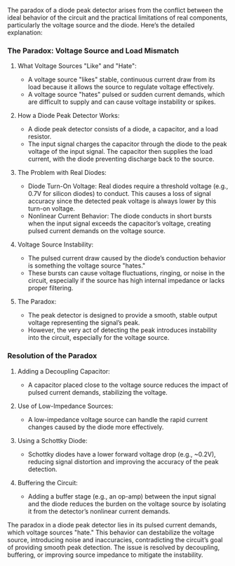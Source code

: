 The paradox of a diode peak detector arises from the conflict between the ideal behavior of the circuit and the practical limitations of real components, particularly the voltage source and the diode. Here’s the detailed explanation:

### The Paradox: Voltage Source and Load Mismatch

1. What Voltage Sources "Like" and "Hate":
   - A voltage source "likes" stable, continuous current draw from its load because it allows the source to regulate voltage effectively.
   - A voltage source "hates" pulsed or sudden current demands, which are difficult to supply and can cause voltage instability or spikes.

2. How a Diode Peak Detector Works:
   - A diode peak detector consists of a diode, a capacitor, and a load resistor.
   - The input signal charges the capacitor through the diode to the peak voltage of the input signal. The capacitor then supplies the load current, with the diode preventing discharge back to the source.

3. The Problem with Real Diodes:
   - Diode Turn-On Voltage: Real diodes require a threshold voltage (e.g., 0.7V for silicon diodes) to conduct. This causes a loss of signal accuracy since the detected peak voltage is always lower by this turn-on voltage.
   - Nonlinear Current Behavior: The diode conducts in short bursts when the input signal exceeds the capacitor’s voltage, creating pulsed current demands on the voltage source.

4. Voltage Source Instability:
   - The pulsed current draw caused by the diode’s conduction behavior is something the voltage source "hates."
   - These bursts can cause voltage fluctuations, ringing, or noise in the circuit, especially if the source has high internal impedance or lacks proper filtering.

5. The Paradox:
   - The peak detector is designed to provide a smooth, stable output voltage representing the signal’s peak.
   - However, the very act of detecting the peak introduces instability into the circuit, especially for the voltage source.

### Resolution of the Paradox

1. Adding a Decoupling Capacitor:
   - A capacitor placed close to the voltage source reduces the impact of pulsed current demands, stabilizing the voltage.

2. Use of Low-Impedance Sources:
   - A low-impedance voltage source can handle the rapid current changes caused by the diode more effectively.

3. Using a Schottky Diode:
   - Schottky diodes have a lower forward voltage drop (e.g., ~0.2V), reducing signal distortion and improving the accuracy of the peak detection.

4. Buffering the Circuit:
   - Adding a buffer stage (e.g., an op-amp) between the input signal and the diode reduces the burden on the voltage source by isolating it from the detector’s nonlinear current demands.

The paradox in a diode peak detector lies in its pulsed current demands, which voltage sources "hate." This behavior can destabilize the voltage source, introducing noise and inaccuracies, contradicting the circuit’s goal of providing smooth peak detection. The issue is resolved by decoupling, buffering, or improving source impedance to mitigate the instability.

